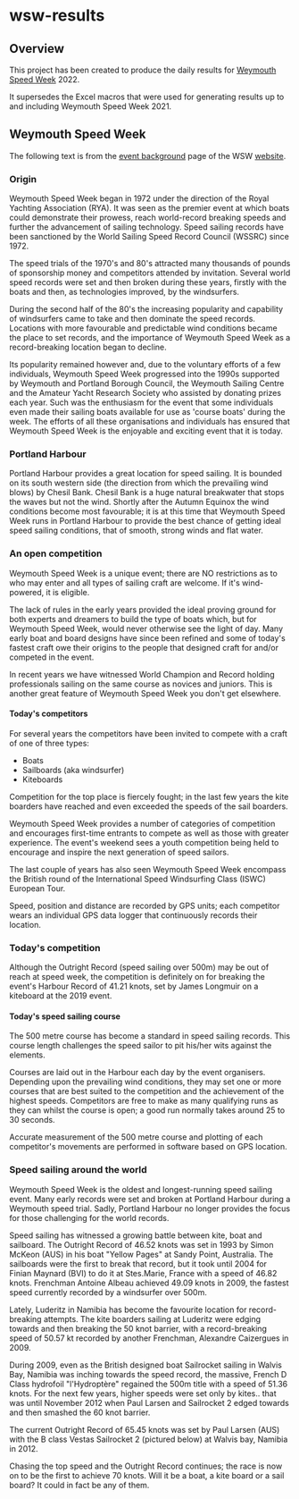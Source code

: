 # wsw-results

## Overview

This project has been created to produce the daily results for [Weymouth Speed Week](https://www.speedsailing.com/) 2022.

It supersedes the Excel macros that were used for generating results up to and including Weymouth Speed Week 2021.



## Weymouth Speed Week

The following text is from the [event background](https://speedsailing.com/index.php/eventinformation/background) page of the WSW [website](https://www.speedsailing.com/).



### Origin

Weymouth Speed Week began in 1972 under the direction of the Royal Yachting Association (RYA). It was seen as the premier event at which boats could demonstrate their prowess, reach world-record breaking speeds and further the advancement of sailing technology. Speed sailing records have been sanctioned by the World Sailing Speed Record Council (WSSRC) since 1972.

The speed trials of the 1970's and 80's attracted many thousands of pounds of sponsorship money and competitors attended by invitation. Several world speed records were set and then broken during these years, firstly with the boats and then, as technologies improved, by the windsurfers.

During the second half of the 80's the increasing popularity and capability of windsurfers came to take and then dominate the speed records. Locations with more favourable and predictable wind conditions became the place to set records, and the importance of Weymouth Speed Week as a record-breaking location began to decline.

Its popularity remained however and, due to the voluntary efforts of a few individuals, Weymouth Speed Week progressed into the 1990s supported by Weymouth and Portland Borough Council, the Weymouth Sailing Centre and the Amateur Yacht Research Society who assisted by donating prizes each year. Such was the enthusiasm for the event that some individuals even made their sailing boats available for use as 'course boats' during the week. The efforts of all these organisations and individuals has ensured that Weymouth Speed Week is the enjoyable and exciting event that it is today.



### Portland Harbour

Portland Harbour provides a great location for speed sailing. It is bounded on its south western side (the direction from which the prevailing wind blows) by Chesil Bank. Chesil Bank is a huge natural breakwater that stops the waves but not the wind. Shortly after the Autumn Equinox the wind conditions become most favourable; it is at this time that Weymouth Speed Week runs in Portland Harbour to provide the best chance of getting ideal speed sailing conditions, that of smooth, strong winds and flat water. 



### An open competition

Weymouth Speed Week is a unique event; there are NO restrictions as to who may enter and all types of sailing craft are welcome. If it's wind-powered, it is eligible.

The lack of rules in the early years provided the ideal proving ground for both experts and dreamers to build the type of boats which, but for Weymouth Speed Week, would never otherwise see the light of day. Many early boat and board designs have since been refined and some of today's fastest craft owe their origins to the people that designed craft for and/or competed in the event.

In recent years we have witnessed World Champion and Record holding professionals sailing on the same course as novices and juniors. This is another great feature of Weymouth Speed Week you don't get elsewhere.

#### Today's competitors

For several years the competitors have been invited to compete with a craft of one of three types:

- Boats
- Sailboards (aka windsurfer)
- Kiteboards

Competition for the top place is fiercely fought; in the last few years the kite boarders have reached and even exceeded the speeds of the sail boarders.

Weymouth Speed Week provides a number of categories of competition and encourages first-time entrants to compete as well as those with greater experience. The event's weekend sees a youth competition being held to encourage and inspire the next generation of speed sailors.

The last couple of years has also seen Weymouth Speed Week encompass the British round of the International Speed Windsurfing Class (ISWC) European Tour.

Speed, position and distance are recorded by GPS units; each competitor wears an individual GPS data logger that continuously records their location.



### Today's competition

Although the Outright Record (speed sailing over 500m) may be out of reach at speed week, the competition is definitely on for breaking the event's Harbour Record of 41.21 knots, set by James Longmuir on a kiteboard at the 2019 event.

#### Today's speed sailing course

The 500 metre course has become a standard in speed sailing records. This course length challenges the speed sailor to pit his/her wits against the elements. 

Courses are laid out in the Harbour each day by the event organisers. Depending upon the prevailing wind conditions, they may set one or more courses that are best suited to the competition and the achievement of the highest speeds. Competitors are free to make as many qualifying runs as they can whilst the course is open; a good run normally takes around 25 to 30 seconds.

Accurate measurement of the 500 metre course and plotting of each competitor's movements are performed in software based on GPS location.



### Speed sailing around the world

Weymouth Speed Week is the oldest and longest-running speed sailing event. Many early records were set and broken at Portland Harbour during a Weymouth speed trial. Sadly, Portland Harbour no longer provides the focus for those challenging for the world records.

Speed sailing has witnessed a growing battle between kite, boat and sailboard. The Outright Record of 46.52 knots was set in 1993 by Simon McKeon (AUS) in his boat "Yellow Pages" at Sandy Point, Australia. The sailboards were the first to break that record, but it took until 2004 for Finian Maynard (BVI) to do it at Stes.Marie, France with a speed of 46.82 knots. Frenchman Antoine Albeau achieved 49.09 knots in 2009, the fastest speed currently recorded by a windsurfer over 500m.

Lately, Luderitz in Namibia has become the favourite location for record-breaking attempts. The kite boarders sailing at Luderitz were edging towards and then breaking the 50 knot barrier, with a record-breaking speed of 50.57 kt recorded by another Frenchman, Alexandre Caizergues in 2009. 

During 2009, even as the British designed boat Sailrocket sailing in Walvis Bay, Namibia was inching towards the speed record, the massive, French D Class hydrofoil "l'Hydroptère" regained the 500m title with a speed of 51.36 knots. For the next few years, higher speeds were set only by kites.. that was until November 2012 when Paul Larsen and Sailrocket 2 edged towards and then smashed the 60 knot barrier.

The current Outright Record of 65.45 knots was set by Paul Larsen (AUS) with the B class Vestas Sailrocket 2 (pictured below) at Walvis bay, Namibia in 2012.

Chasing the top speed and the Outright Record continues; the race is now on to be the first to achieve 70 knots. Will it be a boat, a kite board or a sail board? It could in fact be any of them.


